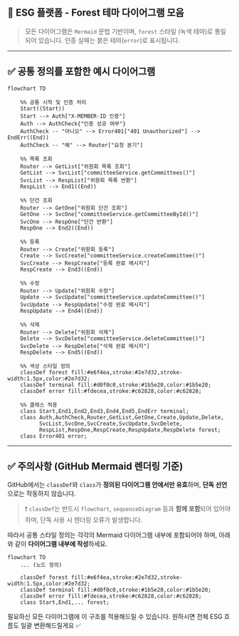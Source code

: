 ## 🌿 ESG 플랫폼 - Forest 테마 다이어그램 모음

> 모든 다이어그램은 `Mermaid` 문법 기반이며, `forest` 스타일 (녹색 테마)로 통일되어 있습니다. 인증 실패는 붉은 테마(`error`)로 표시됩니다.

---

## ✅ 공통 정의를 포함한 예시 다이어그램

```mermaid
flowchart TD

    %% 공통 시작 및 인증 처리
    Start((Start))
    Start --> Auth["X-MEMBER-ID 인증"]
    Auth --> AuthCheck{"인증 성공 여부"}
    AuthCheck -- "아니오" --> Error401["401 Unauthorized"] --> EndErr((End))
    AuthCheck -- "예" --> Router["요청 분기"]

    %% 목록 조회
    Router --> GetList["위원회 목록 조회"]
    GetList --> SvcList["committeeService.getCommittees()"]
    SvcList --> RespList["위원회 목록 반환"]
    RespList --> End1((End))

    %% 단건 조회
    Router --> GetOne["위원회 단건 조회"]
    GetOne --> SvcOne["committeeService.getCommitteeById()"]
    SvcOne --> RespOne["단건 반환"]
    RespOne --> End2((End))

    %% 등록
    Router --> Create["위원회 등록"]
    Create --> SvcCreate["committeeService.createCommittee()"]
    SvcCreate --> RespCreate["등록 완료 메시지"]
    RespCreate --> End3((End))

    %% 수정
    Router --> Update["위원회 수정"]
    Update --> SvcUpdate["committeeService.updateCommittee()"]
    SvcUpdate --> RespUpdate["수정 완료 메시지"]
    RespUpdate --> End4((End))

    %% 삭제
    Router --> Delete["위원회 삭제"]
    Delete --> SvcDelete["committeeService.deleteCommittee()"]
    SvcDelete --> RespDelete["삭제 완료 메시지"]
    RespDelete --> End5((End))

    %% 색상 스타일 정의
    classDef forest fill:#e6f4ea,stroke:#2e7d32,stroke-width:1.5px,color:#2e7d32;
    classDef terminal fill:#d0f0c0,stroke:#1b5e20,color:#1b5e20;
    classDef error fill:#fdecea,stroke:#c62828,color:#c62828;

    %% 클래스 적용
    class Start,End1,End2,End3,End4,End5,EndErr terminal;
    class Auth,AuthCheck,Router,GetList,GetOne,Create,Update,Delete,
          SvcList,SvcOne,SvcCreate,SvcUpdate,SvcDelete,
          RespList,RespOne,RespCreate,RespUpdate,RespDelete forest;
    class Error401 error;
```

---

## ✅ 주의사항 (GitHub Mermaid 렌더링 기준)

GitHub에서는 `classDef`와 `class`가 **정의된 다이어그램 안에서만 유효**하며, **단독 선언**으로는 작동하지 않습니다. 

> ❗ `classDef`는 반드시 `flowchart`, `sequenceDiagram` 등과 **함께 포함**되어 있어야 하며, 단독 사용 시 렌더링 오류가 발생합니다.

따라서 공통 스타일 정의는 각각의 Mermaid 다이어그램 내부에 포함되어야 하며, 아래와 같이 **다이어그램 내부에 작성**하세요.

```mermaid
flowchart TD
    ... (노드 정의)

    classDef forest fill:#e6f4ea,stroke:#2e7d32,stroke-width:1.5px,color:#2e7d32;
    classDef terminal fill:#d0f0c0,stroke:#1b5e20,color:#1b5e20;
    classDef error fill:#fdecea,stroke:#c62828,color:#c62828;
    class Start,End1,... forest;
```

필요하신 모든 다이어그램에 이 구조를 적용해드릴 수 있습니다. 원하시면 전체 ESG 흐름도 일괄 변환해드릴게요 ✅
